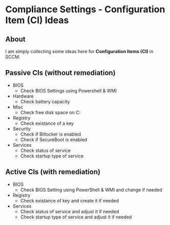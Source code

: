 # Compliance Settings - Configuration Item (CI) Ideas
## About
I am simply collecting some ideas here for **Configuration Items (CI)** in SCCM. 


## Passive CIs (without remediation)
* BIOS
  * Check BIOS Settings using Powershell & WMI
* Hardware
  * Check battery capacity
* Misc
  * Check free disk space on C:
* Registry
  * Check existance of a key
* Security
  * Check if Bitlocker is enabled
  * Check if SecureBoot is enabled
* Services
  * Check status of service
  * Check startup type of service


## Active CIs (with remediation)
* BIOS
  * Check BIOS Setting using PowerShell & WMI and change if needed
* Registry
  * Check existance of key and create it if needed
* Services
  * Check status of service and adjust it if needed
  * Check startup type of service and adjust it if needed
